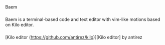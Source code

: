 ##
Baem

###
Baem is a terminal-based code and text editor with vim-like motions based on Kilo editor.


###
[Kilo editor (https://github.com/antirez/kilo)][Kilo editor] by antirez
